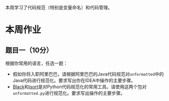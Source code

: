 本周学习了代码规范（特别是变量命名）和代码管理。

# 本周作业
## 题目一（10分）
根据你常用的语言，任选一题：

- 假如你将入职阿里巴巴，请根据阿里巴巴的Java代码规范对`unformatted`中的Java代码进行规范化。要求写出你在IDEA中操作的主要步骤。
- [Black](https://black.readthedocs.io/en/stable/the_black_code_style/current_style.html)和[isort](https://readthedocs.org/projects/isort/)是对Python代码规范化的常用工具。请使用这两个包对`unformatted.py`进行规范化。要求写出操作的主要步骤。
